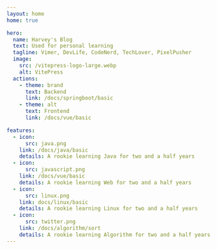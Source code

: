 ```yaml
---
layout: home
home: true

hero:
  name: Harvey's Blog
  text: Used for personal learning
  tagline: Vimer, DevLife, CodeNerd, TechLover, PixelPusher
  image:
    src: /vitepress-logo-large.webp
    alt: VitePress
  actions:
    - theme: brand
      text: Backend
      link: /docs/springboot/basic
    - theme: alt
      text: Frontend
      link: /docs/vue/basic

features:
  - icon:
      src: java.png
    link: /docs/java/basic
    details: A rookie learning Java for two and a half years
  - icon:
      src: javascript.png
    link: /docs/vue/basic
    details: A rookie learning Web for two and a half years
  - icon:
      src: linux.png
    link: docs/linux/basic
    details: A rookie learning Linux for two and a half years
  - icon:
      src: twitter.png
    link: /docs/algorithm/sort
    details: A rookie learning Algorithm for two and a half years
---
```


<style>
:root {
  --vp-home-hero-name-color: transparent;
  --vp-home-hero-name-background: -webkit-linear-gradient(120deg, #bd34fe 30%, #41d1ff);

  --vp-home-hero-image-background-image: linear-gradient(-45deg, #bd34fe 50%, #47caff 50%);
  --vp-home-hero-image-filter: blur(44px);
}

@media (min-width: 640px) {
  :root {
    --vp-home-hero-image-filter: blur(56px);
  }
}

@media (min-width: 960px) {
  :root {
    --vp-home-hero-image-filter: blur(68px);
  }
}
</style>

